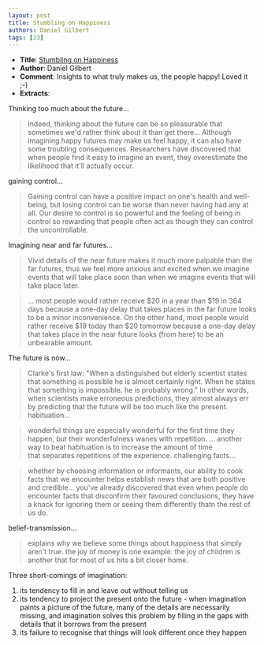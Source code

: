 ```yaml
---
layout: post
title: Stumbling on Happiness
authors: Daniel Gilbert
tags: [23]
---
```


- **Title**: [Stumbling on Happiness](http://www.amazon.com/Stumbling-Happiness-Daniel-Gilbert/dp/1400077427)
- **Author**: Daniel Gilbert
- **Comment**: Insights to what truly makes us, the people happy! Loved it ;-)
- **Extracts**:

Thinking too much about the future...

> Indeed, thinking about the future can be so pleasurable that sometimes we'd rather think about it than get there... Although imagining happy futures may make us feel happy, it can also have some troubling consequences. Researchers have discovered that when people find it easy to imagine an event, they overestimate the likelihood that it'll actually occur.

gaining control...

> Gaining control can have a positive impact on one's health and well-being, but losing control can be worse than never having had any at all. Our desire to control is so powerful and the feeling of being in control so rewarding that people often act as though they can control the uncontrollable.

Imagining near and far futures...

> Vivid details of the near future makes it much more palpable than the far futures, thus we feel more anxious and excited when we imagine events that will take place soon than when we imagine events that will take place later.

> ... most people would rather receive $20 in a year than $19 in 364 days because a one-day delay that takes places in the far future looks to be a minor inconvenience. On the other hand, most people would rather receive $19 today than $20 tomorrow because a one-day delay that takes place in the near future looks (from here) to be an unbearable amount.

The future is now...

> Clarke's first law: "When a distinguished but elderly scientist states that something is possible he is almost certainly right. When he states that something is impossible. he is probably wrong." In other words, when scientists make erroneous predictions, they almost always err by predicting that the future will be too much like the present.
 habituation...

> wonderful things are especially wonderful for the first time they happen, but their wonderfulness wanes with repetition. ... another way to beat habituation is to increase the amount of time that separates repetitions of the experience.
 challenging facts...

> whether by choosing information or informants, our ability to cook facts that we encounter helps establish news that are both positive and credible... you've already discovered that even when people do encounter facts that disconfirm their favoured conclusions, they have a knack for ignoring them or seeing them differently thatn the rest of us do.

belief-transmission...

> explains why we believe some things about happiness that simply aren't true. the joy of money is one example. the joy of children is another that for most of us hits a bit closer home.

Three short-comings of imagination:

1. its tendency to fill in and leave out without telling us
1. its tendency to project the present onto the future - when imagination paints a picture of the future, many of the details are necessarily missing, and imagination solves this problem by filling in the gaps with details that it borrows from the present
1. its failure to recognise that things will look different once they happen
